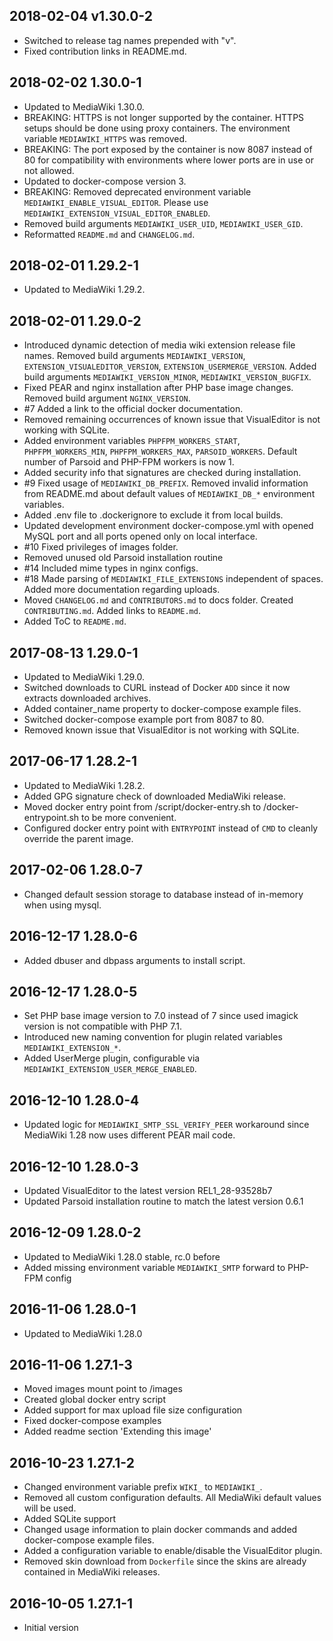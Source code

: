 ## 2018-02-04 v1.30.0-2

* Switched to release tag names prepended with "v".
* Fixed contribution links in README.md.

## 2018-02-02 1.30.0-1

* Updated to MediaWiki 1.30.0.
* BREAKING: HTTPS is not longer supported by the container. HTTPS setups should be done using proxy containers. The environment variable `MEDIAWIKI_HTTPS` was removed.
* BREAKING: The port exposed by the container is now 8087 instead of 80 for compatibility with environments where lower ports are in use or not allowed.
* Updated to docker-compose version 3.
* BREAKING: Removed deprecated environment variable `MEDIAWIKI_ENABLE_VISUAL_EDITOR`. Please use `MEDIAWIKI_EXTENSION_VISUAL_EDITOR_ENABLED`.
* Removed build arguments `MEDIAWIKI_USER_UID`, `MEDIAWIKI_USER_GID`. 
* Reformatted `README.md` and `CHANGELOG.md`.

## 2018-02-01 1.29.2-1

* Updated to MediaWiki 1.29.2.

## 2018-02-01 1.29.0-2

* Introduced dynamic detection of media wiki extension release file names. Removed build arguments `MEDIAWIKI_VERSION`, `EXTENSION_VISUALEDITOR_VERSION`, `EXTENSION_USERMERGE_VERSION`. Added build arguments `MEDIAWIKI_VERSION_MINOR`, `MEDIAWIKI_VERSION_BUGFIX`. 
* Fixed PEAR and nginx installation after PHP base image changes. Removed build argument `NGINX_VERSION`.
* \#7 Added a link to the official docker documentation.
* Removed remaining occurrences of known issue that VisualEditor is not working with SQLite.
* Added environment variables `PHPFPM_WORKERS_START`, `PHPFPM_WORKERS_MIN`, `PHPFPM_WORKERS_MAX`, `PARSOID_WORKERS`. Default number of Parsoid and PHP-FPM workers is now 1.
* Added security info that signatures are checked during installation.
* \#9 Fixed usage of `MEDIAWIKI_DB_PREFIX`. Removed invalid information from README.md about default values of `MEDIAWIKI_DB_*` environment variables.
* Added .env file to .dockerignore to exclude it from local builds.
* Updated development environment docker-compose.yml with opened MySQL port and all ports opened only on local interface.
* \#10 Fixed privileges of images folder.
* Removed unused old Parsoid installation routine
* \#14 Included mime types in nginx configs.
* \#18 Made parsing of `MEDIAWIKI_FILE_EXTENSIONS` independent of spaces. Added more documentation regarding uploads.
* Moved `CHANGELOG.md` and `CONTRIBUTORS.md` to docs folder. Created `CONTRIBUTING.md`. Added links to `README.md`.
* Added ToC to `README.md`.

## 2017-08-13 1.29.0-1

* Updated to MediaWiki 1.29.0.
* Switched downloads to CURL instead of Docker `ADD` since it now extracts downloaded archives.
* Added container_name property to docker-compose example files.
* Switched docker-compose example port from 8087 to 80.
* Removed known issue that VisualEditor is not working with SQLite.

## 2017-06-17 1.28.2-1

* Updated to MediaWiki 1.28.2.
* Added GPG signature check of downloaded MediaWiki release.
* Moved docker entry point from /script/docker-entry.sh to /docker-entrypoint.sh to be more convenient.
* Configured docker entry point with `ENTRYPOINT` instead of `CMD` to cleanly override the parent image.

## 2017-02-06 1.28.0-7

* Changed default session storage to database instead of in-memory when using mysql.

## 2016-12-17 1.28.0-6

* Added dbuser and dbpass arguments to install script.

## 2016-12-17 1.28.0-5

* Set PHP base image version to 7.0 instead of 7 since used imagick version is not compatible with PHP 7.1.
* Introduced new naming convention for plugin related variables `MEDIAWIKI_EXTENSION_*`.
* Added UserMerge plugin, configurable via `MEDIAWIKI_EXTENSION_USER_MERGE_ENABLED`.

## 2016-12-10 1.28.0-4

* Updated logic for `MEDIAWIKI_SMTP_SSL_VERIFY_PEER` workaround since MediaWiki 1.28 now uses different PEAR mail code.

## 2016-12-10 1.28.0-3

* Updated VisualEditor to the latest version REL1_28-93528b7
* Updated Parsoid installation routine to match the latest version 0.6.1

## 2016-12-09 1.28.0-2

* Updated to MediaWiki 1.28.0 stable, rc.0 before
* Added missing environment variable `MEDIAWIKI_SMTP` forward to PHP-FPM config

## 2016-11-06 1.28.0-1

* Updated to MediaWiki 1.28.0

## 2016-11-06 1.27.1-3

* Moved images mount point to /images
* Created global docker entry script
* Added support for max upload file size configuration
* Fixed docker-compose examples
* Added readme section 'Extending this image'

## 2016-10-23 1.27.1-2

* Changed environment variable prefix `WIKI_` to `MEDIAWIKI_`.
* Removed all custom configuration defaults. All MediaWiki default values will be used.
* Added SQLite support
* Changed usage information to plain docker commands and added docker-compose example files.
* Added a configuration variable to enable/disable the VisualEditor plugin.
* Removed skin download from `Dockerfile` since the skins are already contained in MediaWiki releases.

## 2016-10-05 1.27.1-1

* Initial version
